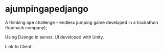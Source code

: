 # ajumpingapedjango
A thinking ape challenge - endless jumping game developed in a hackathon (Vanhack company);

Using DJango in server. UI developed with Unity. 

Link to Client:
